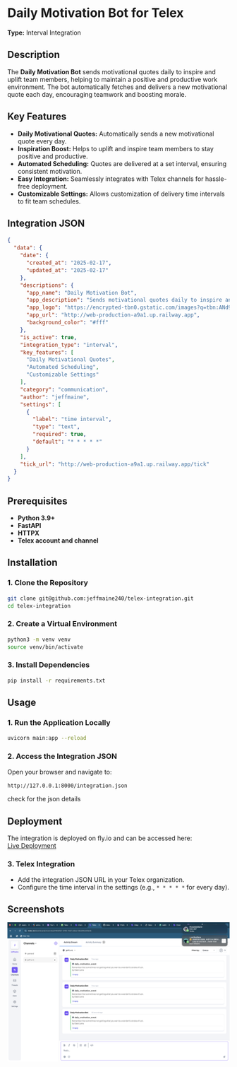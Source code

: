 # Daily Motivation Bot for Telex  
**Type:** Interval Integration  

## Description  
The **Daily Motivation Bot** sends motivational quotes daily to inspire and uplift team members, helping to maintain a positive and productive work environment. The bot automatically fetches and delivers a new motivational quote each day, encouraging teamwork and boosting morale.  

## Key Features  
- **Daily Motivational Quotes:** Automatically sends a new motivational quote every day.  
- **Inspiration Boost:** Helps to uplift and inspire team members to stay positive and productive.  
- **Automated Scheduling:** Quotes are delivered at a set interval, ensuring consistent motivation.  
- **Easy Integration:** Seamlessly integrates with Telex channels for hassle-free deployment.  
- **Customizable Settings:** Allows customization of delivery time intervals to fit team schedules.  

## Integration JSON  
```json
{
  "data": {
    "date": {
      "created_at": "2025-02-17",
      "updated_at": "2025-02-17"
    },
    "descriptions": {
      "app_name": "Daily Motivation Bot",
      "app_description": "Sends motivational quotes daily to inspire and uplift team members.",
      "app_logo": "https://encrypted-tbn0.gstatic.com/images?q=tbn:ANd9GcSowU4UV3Sncxajn1Smd8UMnTaN9Mm6mtk5NA&usqp=CAU",
      "app_url": "http://web-production-a9a1.up.railway.app",
      "background_color": "#fff"
    },
    "is_active": true,
    "integration_type": "interval",
    "key_features": [
      "Daily Motivational Quotes",
      "Automated Scheduling",
      "Customizable Settings"
    ],
    "category": "communication",
    "author": "jeffmaine",
    "settings": [
      {
        "label": "time interval",
        "type": "text",
        "required": true,
        "default": "* * * * *"
      }
    ],
    "tick_url": "http://web-production-a9a1.up.railway.app/tick"
  }
}
```
## Prerequisites  
- **Python 3.9+**  
- **FastAPI**  
- **HTTPX**  
- **Telex account and channel**  

## Installation  
### 1. Clone the Repository  
```sh
git clone git@github.com:jeffmaine240/telex-integration.git
cd telex-integration
```

### 2. Create a Virtual Environment 
```sh
python3 -m venv venv
source venv/bin/activate  
```

### 3. Install Dependencies
```sh
pip install -r requirements.txt
```

## Usage  
### 1. Run the Application Locally  
```sh
uvicorn main:app --reload
```

### 2. Access the Integration JSON
Open your browser and navigate to: 
```sh
http://127.0.0.1:8000/integration.json
```

check for the json details

## Deployment

The integration is deployed on fly.io and can be accessed here:  
[Live Deployment](https://example-task.fly.dev/)

### 3. Telex Integration
- Add the integration JSON URL in your Telex organization.
- Configure the time interval in the settings (e.g., `* * * * *` for every day).

## Screenshots
![alt text](<Screenshot 2025-02-17 at 20.11.27.png>)